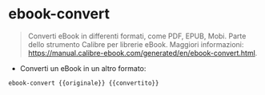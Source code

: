 # ebook-convert

> Converti eBook in differenti formati, come PDF, EPUB, Mobi.
> Parte dello strumento Calibre per librerie eBook.
> Maggiori informazioni: <https://manual.calibre-ebook.com/generated/en/ebook-convert.html>.

- Converti un eBook in un altro formato:

`ebook-convert {{originale}} {{convertito}}`
